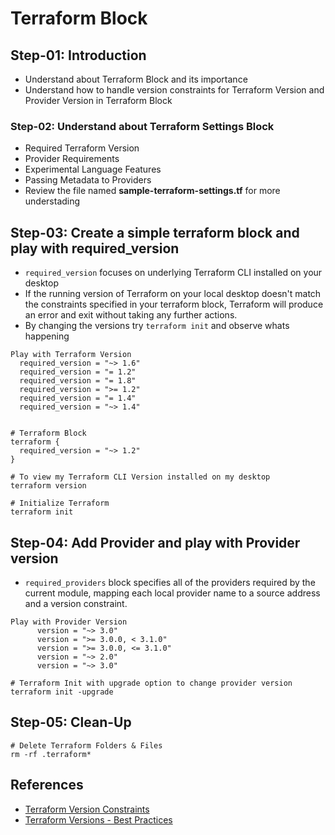 # Terraform Block 

## Step-01: Introduction
- Understand about Terraform Block and its importance
- Understand how to handle version constraints for Terraform Version and Provider Version in Terraform Block

### Step-02: Understand about Terraform Settings Block
- Required Terraform Version
- Provider Requirements
- Experimental Language Features
- Passing Metadata to Providers
- Review the file named **sample-terraform-settings.tf** for more understading

## Step-03: Create a simple terraform block and play with required_version
- `required_version` focuses on underlying Terraform CLI installed on your desktop
- If the running version of Terraform on your local desktop doesn't match the constraints specified in your terraform block, Terraform will produce an error and exit without taking any further actions.
- By changing the versions try `terraform init` and observe whats happening
```
Play with Terraform Version
  required_version = "~> 1.6" 
  required_version = "= 1.2"    
  required_version = "= 1.8"  
  required_version = ">= 1.2"   
  required_version = "= 1.4"    
  required_version = "~> 1.4"   
 

# Terraform Block
terraform {
  required_version = "~> 1.2"
}

# To view my Terraform CLI Version installed on my desktop
terraform version

# Initialize Terraform
terraform init
```
## Step-04: Add Provider and play with Provider version
- `required_providers` block specifies all of the providers required by the current module, mapping each local provider name to a source address and a version constraint.

```
Play with Provider Version
      version = "~> 3.0"            
      version = ">= 3.0.0, < 3.1.0"
      version = ">= 3.0.0, <= 3.1.0"
      version = "~> 2.0"
      version = "~> 3.0"   
```

```
# Terraform Init with upgrade option to change provider version
terraform init -upgrade
```


## Step-05: Clean-Up
```
# Delete Terraform Folders & Files
rm -rf .terraform*
```

## References
- [Terraform Version Constraints](https://developer.hashicorp.com/terraform/language/expressions/version-constraints)
- [Terraform Versions - Best Practices](https://developer.hashicorp.com/terraform/language/v1.10.x/expressions/version-constraints)

